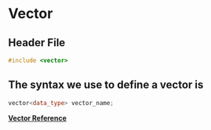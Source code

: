# Vector

## Header File

```cpp
#include <vector>
```

## The syntax we use to define a vector is

```cpp
vector<data_type> vector_name;
```

[**Vector Reference**](https://cplusplus.com/reference/vector/vector/)
